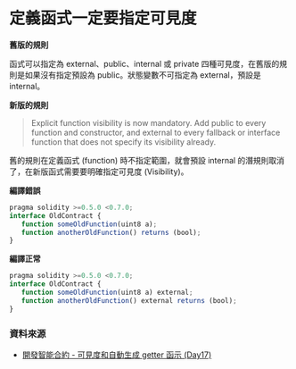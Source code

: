 # 定義函式一定要指定可見度

**舊版的規則**

函式可以指定為 external、public、internal 或 private 四種可見度，在舊版的規則是如果沒有指定預設為 public。狀態變數不可指定為 external，預設是 internal。

**新版的規則**

> Explicit function visibility is now mandatory. Add public to every function and constructor, and external to every fallback or interface function that does not specify its visibility already.

舊的規則在定義函式 (function) 時不指定範圍，就會預設 internal 的潛規則取消了，在新版函式需要要明確指定可見度 (Visibility)。

**編譯錯誤**

```js
pragma solidity >=0.5.0 <0.7.0;
interface OldContract {
   function someOldFunction(uint8 a);
   function anotherOldFunction() returns (bool);
}
```

**編譯正常**

```js
pragma solidity >=0.5.0 <0.7.0;
interface OldContract {
   function someOldFunction(uint8 a) external;
   function anotherOldFunction() external returns (bool);
}
```

### 資料來源

- [開發智能合約 - 可見度和自動生成 getter 函示 (Day17)](https://ithelp.ithome.com.tw/articles/10204818)
